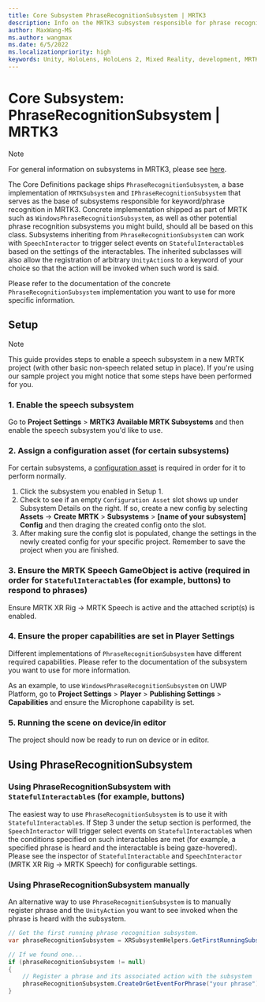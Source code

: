 ```yaml
---
title: Core Subsystem PhraseRecognitionSubsystem | MRTK3
description: Info on the MRTK3 subsystem responsible for phrase recognition
author: MaxWang-MS
ms.author: wangmax
ms.date: 6/5/2022
ms.localizationpriority: high
keywords: Unity, HoloLens, HoloLens 2, Mixed Reality, development, MRTK3, phrase, speech, phrase recognition, speech recognition, Mixed Reality Toolkit
---
```


# Core Subsystem: PhraseRecognitionSubsystem | MRTK3

> [!NOTE]
> For general information on subsystems in MRTK3, please see [here](../../../../mrtk3-overview/architecture/subsystems.md).

The Core Definitions package ships `PhraseRecognitionSubsystem`, a base implementation of `MRTKSubsystem` and `IPhraseRecognitionSubsystem` that serves  as the base of subsystems responsible for keyword/phrase recognition in MRTK3. Concrete implementation shipped as part of MRTK such as `WindowsPhraseRecognitionSubsystem`, as well as other potential phrase recognition subsystems you might build, should all be based on this class. Subsystems inheriting from `PhraseRecognitionSubsystem` can work with `SpeechInteractor` to trigger select events on `StatefulInteractable`s based on the settings of the interactables. The inherited subclasses will also allow the registration of arbitrary `UnityAction`s to a keyword of your choice so that the action will be invoked when such word is said.

Please refer to the documentation of the concrete `PhraseRecognitionSubsystem` implementation you want to use for more specific information.

## Setup

> [!NOTE]
> This guide provides steps to enable a speech subsystem in a new MRTK project (with other basic non-speech related setup in place). If you're using our sample project you might notice that some steps have been performed for you.

### 1. Enable the speech subsystem

Go to **Project Settings** > **MRTK3** **Available MRTK Subsystems** and then enable the speech subsystem you'd like to use.

### 2. Assign a configuration asset (for certain subsystems)

For certain subsystems, a [configuration asset](../../../../mrtk3-overview/architecture/subsystems.md#configuration) is required in order for it to perform normally. 

1. Click the subsystem you enabled in Setup 1.
1. Check to see if an empty `Configuration Asset` slot shows up under Subsystem Details on the right. If so, create a new config by selecting **Assets** -> **Create** **MRTK** > **Subsystems** > **[name of your subsystem] Config** and then draging the created config onto the slot. 
1. After making sure the config slot is populated, change the settings in the newly created config for your specific project. Remember to save the project when you are finished.

### 3. Ensure the MRTK Speech GameObject is active (required in order for `StatefulInteractable`s (for example, buttons) to respond to phrases)

Ensure MRTK XR Rig -> MRTK Speech is active and the attached script(s) is enabled.

### 4. Ensure the proper capabilities are set in Player Settings

Different implementations of `PhraseRecognitionSubsystem` have different required capabilities. Please refer to the documentation of the subsystem you want to use for more information.

As an example, to use `WindowsPhraseRecognitionSubsystem` on UWP Platform, go to **Project Settings** > **Player** > **Publishing Settings** > **Capabilities** and ensure the Microphone capability is set.

### 5. Running the scene on device/in editor

The project should now be ready to run on device or in editor.

## Using PhraseRecognitionSubsystem

### Using PhraseRecognitionSubsystem with `StatefulInteractable`s (for example, buttons)

The easiest way to use `PhraseRecognitionSubsystem` is to use it with `StatefulInteractable`s. If Step 3 under the setup section is performed, the `SpeechInteractor` will trigger select events on `StatefulInteractable`s when the conditions specified on such interactables are met (for example, a specified phrase is heard and the interactable is being gaze-hovered). Please see the inspector of `StatefulInteractable` and `SpeechInteractor` (MRTK XR Rig -> MRTK Speech) for configurable settings.

### Using PhraseRecognitionSubsystem manually

An alternative way to use `PhraseRecognitionSubsystem` is to manually register phrase and the `UnityAction` you want to see invoked when the phrase is heard with the subsystem.

```c#
// Get the first running phrase recognition subsystem.
var phraseRecognitionSubsystem = XRSubsystemHelpers.GetFirstRunningSubsystem<PhraseRecognitionSubsystem>();

// If we found one...
if (phraseRecognitionSubsystem != null)
{
    // Register a phrase and its associated action with the subsystem
    phraseRecognitionSubsystem.CreateOrGetEventForPhrase("your phrase").AddListener(() => Debug.Log("Phrase recognized"));
}
```
